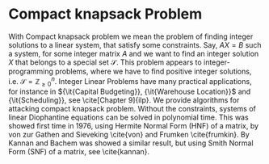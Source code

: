 # Compact knapsack Problem
With Compact knapsack problem we mean the problem of finding integer solutions to a linear system, that satisfy some constraints. Say, $AX=B$ such a system, for some integer matrix $A$ and we want to find an integer solution $X$ that belongs to a special set ${\mathcal{S}}.$ This problem appears to integer-programming problems, where we have to find positive integer solutions, i.e. ${\mathcal{S}}={\mathbb{Z}}_{\ge 0}^n.$ Integer Linear Problems have many practical applications, for instance in ${\it{Capital Budgeting}}, {\it{Warehouse Location}}$ and {\it{Scheduling}}, see \cite[Chapter 9]{ilp}. We provide algorithms for attacking compact knapsack problem. Without the constraints, systems of linear Diophantine equations can be solved in polynomial time. This was showed first time in 1976, using Hermite Normal Form (HNF) of a matrix, by von zur Gathen and Sieveking \cite{von} and Frumken \cite{frumkin}. By Kannan and Bachem was showed a similar result, but using Smith Normal Form (SNF) of a matrix, see \cite{kannan}.

